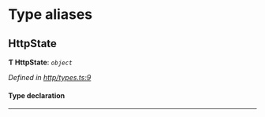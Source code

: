 

# Type aliases

<a id="httpstate"></a>

##  HttpState

**Ƭ HttpState**: *`object`*

*Defined in [http/types.ts:9](https://github.com/polkadot-js/api/blob/bfe5661/packages/rpc-provider/src/http/types.ts#L9)*

#### Type declaration

___

